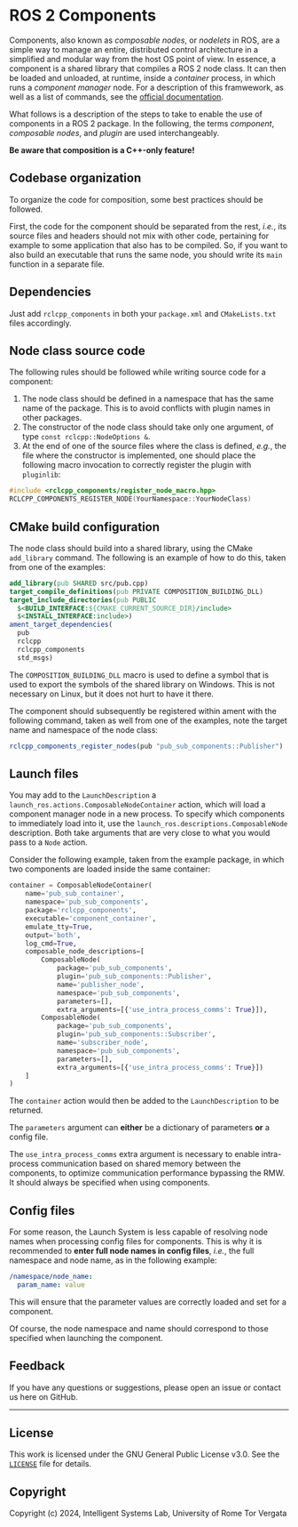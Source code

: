 # ROS 2 Components

Components, also known as *composable nodes*, or *nodelets* in ROS, are a simple way to manage an entire, distributed control architecture in a simplified and modular way from the host OS point of view. In essence, a component is a shared library that compiles a ROS 2 node class. It can then be loaded and unloaded, at runtime, inside a *container* process, in which runs a *component manager* node. For a description of this framwework, as well as a list of commands, see the [official documentation](https://docs.ros.org/en/humble/Concepts/Intermediate/About-Composition.html).

What follows is a description of the steps to take to enable the use of components in a ROS 2 package. In the following, the terms *component*, *composable nodes*, and *plugin* are used interchangeably.

**Be aware that composition is a C++-only feature!**

## Codebase organization

To organize the code for composition, some best practices should be followed.

First, the code for the component should be separated from the rest, *i.e.*, its source files and headers should not mix with other code, pertaining for example to some application that also has to be compiled. So, if you want to also build an executable that runs the same node, you should write its `main` function in a separate file.

## Dependencies

Just add `rclcpp_components` in both your `package.xml` and `CMakeLists.txt` files accordingly.

## Node class source code

The following rules should be followed while writing source code for a component:

1. The node class should be defined in a namespace that has the same name of the package. This is to avoid conflicts with plugin names in other packages.
2. The constructor of the node class should take only one argument, of type `const rclcpp::NodeOptions &`.
3. At the end of one of the source files where the class is defined, *e.g.*, the file where the constructor is implemented, one should place the following macro invocation to correctly register the plugin with `pluginlib`:

```cpp
#include <rclcpp_components/register_node_macro.hpp>
RCLCPP_COMPONENTS_REGISTER_NODE(YourNamespace::YourNodeClass)
```

## CMake build configuration

The node class should build into a shared library, using the CMake `add_library` command. The following is an example of how to do this, taken from one of the examples:

```cmake
add_library(pub SHARED src/pub.cpp)
target_compile_definitions(pub PRIVATE COMPOSITION_BUILDING_DLL)
target_include_directories(pub PUBLIC
  $<BUILD_INTERFACE:${CMAKE_CURRENT_SOURCE_DIR}/include>
  $<INSTALL_INTERFACE:include>)
ament_target_dependencies(
  pub
  rclcpp
  rclcpp_components
  std_msgs)
```

The `COMPOSITION_BUILDING_DLL` macro is used to define a symbol that is used to export the symbols of the shared library on Windows. This is not necessary on Linux, but it does not hurt to have it there.

The component should subsequently be registered within ament with the following command, taken as well from one of the examples, note the target name and namespace of the node class:

```cmake
rclcpp_components_register_nodes(pub "pub_sub_components::Publisher")
```

## Launch files

You may add to the `LaunchDescription` a `launch_ros.actions.ComposableNodeContainer` action, which will load a component manager node in a new process. To specify which components to immediately load into it, use the `launch_ros.descriptions.ComposableNode` description. Both take arguments that are very close to what you would pass to a `Node` action.

Consider the following example, taken from the example package, in which two components are loaded inside the same container:

```python
container = ComposableNodeContainer(
    name='pub_sub_container',
    namespace='pub_sub_components',
    package='rclcpp_components',
    executable='component_container',
    emulate_tty=True,
    output='both',
    log_cmd=True,
    composable_node_descriptions=[
        ComposableNode(
            package='pub_sub_components',
            plugin='pub_sub_components::Publisher',
            name='publisher_node',
            namespace='pub_sub_components',
            parameters=[],
            extra_arguments=[{'use_intra_process_comms': True}]),
        ComposableNode(
            package='pub_sub_components',
            plugin='pub_sub_components::Subscriber',
            name='subscriber_node',
            namespace='pub_sub_components',
            parameters=[],
            extra_arguments=[{'use_intra_process_comms': True}])
    ]
)
```

The `container` action would then be added to the `LaunchDescription` to be returned.

The `parameters` argument can **either** be a dictionary of parameters **or** a config file.

The `use_intra_process_comms` extra argument is necessary to enable intra-process communication based on shared memory between the components, to optimize communication performance bypassing the RMW. It should always be specified when using components.

## Config files

For some reason, the Launch System is less capable of resolving node names when processing config files for components. This is why it is recommended to **enter full node names in config files**, *i.e.*, the full namespace and node name, as in the following example:

```yaml
/namespace/node_name:
  param_name: value
```

This will ensure that the parameter values are correctly loaded and set for a component.

Of course, the node namespace and name should correspond to those specified when launching the component.

## Feedback

If you have any questions or suggestions, please open an issue or contact us here on GitHub.

---

## License

This work is licensed under the GNU General Public License v3.0. See the [`LICENSE`](LICENSE) file for details.

## Copyright

Copyright (c) 2024, Intelligent Systems Lab, University of Rome Tor Vergata
